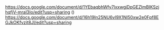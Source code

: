 https://docs.google.com/document/d/1YEbaqbhWfy7lxxwgjDpGEZImBIKSzjhqfjV-mral3Io/edit?usp=sharing
()
https://docs.google.com/document/d/16h19In25NU6vI9X1NI50xw2e0Fpf8EGJkOKfvzit8JI/edit?usp=sharing
